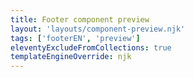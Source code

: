 ```yaml
---
title: Footer component preview
layout: 'layouts/component-preview.njk'
tags: ['footerEN', 'preview']
eleventyExcludeFromCollections: true
templateEngineOverride: njk
---
```


<gcds-footer display="full" aria-label="{{title}}"></gcds-footer>
